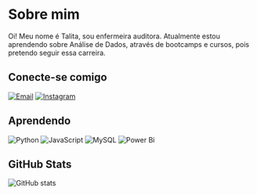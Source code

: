 # Sobre mim
Oi! Meu nome é Talita, sou enfermeira auditora. Atualmente estou aprendendo sobre Análise de Dados, através de bootcamps e cursos, pois pretendo seguir essa carreira.

## Conecte-se comigo
[![Email](https://img.shields.io/badge/-Email-000?style=for-the-badge&logo=microsoft-outlook&logoColor=823085)](mailto:talitag.gencio@outlook.com)
[![Instagram](https://img.shields.io/badge/Instagram-000?style=for-the-badge&logo=instagram&logoColor=823085)](https://www.instagram.com/tguerra_/)


## Aprendendo
![Python](https://img.shields.io/badge/Python-000?style=for-the-badge&logo=python)
![JavaScript](https://img.shields.io/badge/JavaScript-000?style=for-the-badge&logo=javascript)
![MySQL](https://img.shields.io/badge/mysql-000?style=for-the-badge&logo=mysql&logoColor=white)
![Power Bi](https://img.shields.io/badge/power_bi-000?style=for-the-badge&logo=powerbi&logoColor=yellow)


## GitHub Stats
![GitHub stats](https://github-readme-stats.vercel.app/api?username=Talita-T&show_icons=true&icon_color=30A3DC&theme=synthwave&hide_title=true&hide=stars)
